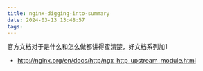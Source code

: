 ```yaml
---
title: nginx-digging-into-summary
date: 2024-03-13 13:48:57
tags:
---
```

官方文档对于是什么和怎么做都讲得蛮清楚，好文档系列加1
- http://nginx.org/en/docs/http/ngx_http_upstream_module.html